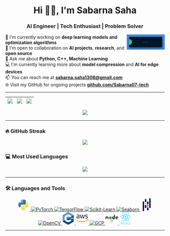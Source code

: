 <h1 align="center">Hi 👋🏽, I'm Sabarna Saha</h1>
<h3 align="center">AI Engineer | Tech Enthusiast | Problem Solver</h3>

<img align='right' src="https://github.com/Sabarna07-tech/Sabarna07-tech/blob/main/Screenshot%202024-11-18%20020527.png" width="120">

🚀 I'm currently working on **deep learning models and optimization algorithms** <br>
🔎 I'm open to collaboration on **AI projects**, **research**, and **open source** <br>
🧠 Ask me about **Python, C++, Machine Learning** <br>
💻 I'm currently learning more about **model compression** and **AI for edge devices** <br>
📫 You can reach me at **[sabarna.saha1308@gmail.com](mailto:sabarna.saha1308@gmail.com)** <br>
🌐 Visit my GitHub for ongoing projects **[github.com/Sabarna07-tech](https://github.com/Sabarna07-tech)**

---

<div align="center">

| [<img src="https://img.shields.io/badge/LinkedIn-blue?style=flat-square&logo=linkedin" height="35">](https://www.linkedin.com/in/sabarnasaha/) | [<img src="https://img.shields.io/badge/Twitter-1DA1F2?style=flat-square&logo=twitter&logoColor=white" height="35">](https://x.com/_sabarna_sh) | [<img src="https://img.shields.io/badge/Gmail-D14836?style=flat-square&logo=gmail&logoColor=white" height="35">](mailto:sabarna.saha1308@gmail.com) |
| -------------------------------------------------------------------------------------------------------------------------------------------- | ----------------------------------------------------------------------------------------------------------------------------------------- | ----------------------------------------------------------------------------------------------------------------------------------------------------- |

![](https://komarev.com/ghpvc/?username=Sabarna07-tech&color=blue)

</div>

---

### 🔥 GitHub Streak

<p align="center">
  <img src="https://github-readme-streak-stats.herokuapp.com?user=Sabarna07-tech&theme=radical" />
</p>

### 💻 Most Used Languages

<p align="center">
  <img src="https://github-readme-stats.vercel.app/api/top-langs/?username=Sabarna07-tech&layout=compact&theme=radical" />
</p>

---

### 🛠️ Languages and Tools

<p align="center"> 
  <a href="https://www.python.org" target="_blank"> <img src="https://raw.githubusercontent.com/devicons/devicon/master/icons/python/python-original.svg" alt="Python" width="40" height="40"/> </a>
  <a href="https://pytorch.org/" target="_blank"> <img src="https://www.vectorlogo.zone/logos/pytorch/pytorch-icon.svg" alt="PyTorch" width="40" height="40"/> </a>
  <a href="https://www.tensorflow.org" target="_blank"> <img src="https://www.vectorlogo.zone/logos/tensorflow/tensorflow-icon.svg" alt="TensorFlow" width="40" height="40"/> </a>
  <a href="https://scikit-learn.org/" target="_blank"> <img src="https://upload.wikimedia.org/wikipedia/commons/0/05/Scikit_learn_logo_small.svg" alt="Scikit-Learn" width="40" height="40"/> </a>
  <a href="https://seaborn.pydata.org/" target="_blank"> <img src="https://seaborn.pydata.org/_images/logo-mark-lightbg.svg" alt="Seaborn" width="40" height="40"/> </a>
  <a href="https://pandas.pydata.org/" target="_blank"> <img src="https://raw.githubusercontent.com/devicons/devicon/2ae2a900d2f041da66e950e4d48052658d850630/icons/pandas/pandas-original.svg" alt="Pandas" width="40" height="40"/> </a>
  <a href="https://opencv.org/" target="_blank"> <img src="https://www.vectorlogo.zone/logos/opencv/opencv-icon.svg" alt="OpenCV" width="40" height="40"/> </a>
  <a href="https://www.w3schools.com/cpp/" target="_blank"> <img src="https://raw.githubusercontent.com/devicons/devicon/master/icons/cplusplus/cplusplus-original.svg" alt="C++" width="40" height="40"/> </a>
  <a href="https://aws.amazon.com" target="_blank"> <img src="https://raw.githubusercontent.com/devicons/devicon/master/icons/amazonwebservices/amazonwebservices-original-wordmark.svg" alt="AWS" width="40" height="40"/> </a>
  <a href="https://cloud.google.com" target="_blank"> <img src="https://www.vectorlogo.zone/logos/google_cloud/google_cloud-icon.svg" alt="GCP" width="40" height="40"/> </a>
  <a href="https://nodejs.org" target="_blank"> <img src="https://raw.githubusercontent.com/devicons/devicon/master/icons/nodejs/nodejs-original-wordmark.svg" alt="NodeJS" width="40" height="40"/> </a>
  <a href="https://reactjs.org/" target="_blank"> <img src="https://raw.githubusercontent.com/devicons/devicon/master/icons/react/react-original-wordmark.svg" alt="React" width="40" height="40"/> </a>
</p>

---
